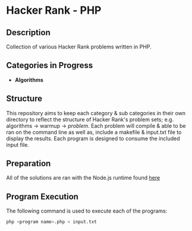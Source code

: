 # Hacker Rank - PHP

## Description

Collection of various Hacker Rank problems written in PHP.

## Categories in Progress

* **Algorithms**

## Structure

This repository aims to keep each category & sub categories in their own directory to reflect the structure of Hacker Rank's problem sets; e.g. algorithms -> warmup -> *problem*. Each problem will compile & able to be ran on the command line as well as, include a makefile & input.txt file to display the results. Each program is designed to consume the included input file.

## Preparation

All of the solutions are ran with the Node.js runtime found [here](https://nodejs.org/en/download/)

## Program Execution

The following command is used to execute each of the programs:

```bash
php <program name>.php < input.txt
```